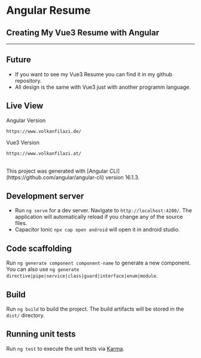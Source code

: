 # Angular Resume

## Creating My Vue3 Resume with Angular
<hr>

## Future
- If you want to see my Vue3 Resume you can find it in my github repository.
- All design is the same with Vue3 just with another programm language.

## Live View
Angular Version
```
https://www.volkanfilazi.de/
```
Vue3 Version
```
https://www.volkanfilazi.at/
```

<br>
This project was generated with [Angular CLI](https://github.com/angular/angular-cli) version 16.1.3.

## Development server

- Run `ng serve` for a dev server. Navigate to `http://localhost:4200/`. The application will automatically reload if you change any of the source files.
- Capacitor Ionic `npx cap open android` will open it in android studio.

## Code scaffolding

Run `ng generate component component-name` to generate a new component. You can also use `ng generate directive|pipe|service|class|guard|interface|enum|module`.

## Build

Run `ng build` to build the project. The build artifacts will be stored in the `dist/` directory.

## Running unit tests

Run `ng test` to execute the unit tests via [Karma](https://karma-runner.github.io).

